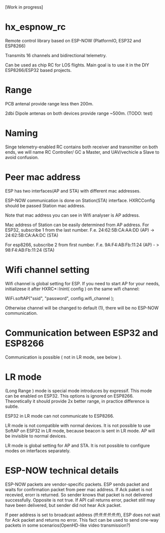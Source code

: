 [Work in progress]


# hx_espnow_rc
Remote control library based on ESP-NOW (PlatformIO, ESP32 and ESP8266)

Transmits 16 channels and bidirectional telemetry.

Can be used as chip RC for LOS flights.
Main goal is to use it in the DIY ESP8266/ESP32 based projects.


# Range
PCB antenal provide range less then 200m.

2dbi Dipole antenas on both devices provide range ~500m.
(TODO: test)

# Naming
Singe telemetry-enabled RC contains both receiver and transmitter on both ends, we will name RC Controller/ GC  a Master, and UAV/vechicle a Slave to avoid confusion.


# Peer mac address

ESP has two interfaces(AP and STA) with different mac addresses.

ESP-NOW communication is done on Station(STA) interface. HXRCConfig should be passed Station mac address.

Note that mac address you can see in Wifi analyser is AP address.

Mac address of Station can be easily determined from AP address.
For ESP32, subscribe 1 from the last number.
F.e. 24:62:5B:CA:AA:DD (AP) -> 24:62:5B:CA:AA:DC (STA) 

For esp8266, subscribe 2 from first number.
F.e. 9A:F4:AB:Fb:11:24 (AP) - > 98:F4:AB:Fb:11:24 (STA)


# Wifi channel setting

Wifi channel is global setting for ESP. If you need to start AP for your needs, initializese it after HXRC*::Inint( config ) on the same wifi channel:

WiFi.softAP("ssid", "password", config.wifi_channel );

Otherwise channel will be changed to default (1), there will be no ESP-NOW communication.

# Communication between ESP32 and ESP8266

Communication is possible ( not in LR mode, see below ).

# LR mode 

(Long Range ) mode is special mode introduces by expressif. This mode can be enabled on ESP32. This options is ignored on ESP8266. 
Theoretically it should provide 2x better range, in practice difference is subtle. 

ESP32 in LR mode can not communicate to ESP8266.

LR mode is not compatible with normal devices. It is not possible to use SoftAP on ESP32 in LR mode, because beacon is sent in LR mode. AP will be invisible to normal devices.

LR mode is global setting for AP and STA. It is not possible to configure modes on interfaces separately.



# ESP-NOW technical details
ESP-NOW packets are vendor-specific packets. ESP sends packet and waits for confirmation packet from peer mac address.
If Ack paket is not recevied, erorr is returned. So sender knows that packet is not delivered successfully. 
Opposite is not true. If API call returns error, packet still may have been delivered, but sender did not hear Ack packet.

If peer address is set to broadcast address (ff:ff:ff:ff:ff:ff), ESP does not wait for Ack packet and returns no error. This fact can be used to send one-way packets in some scenarios(OpenHD-like video transmission?)

